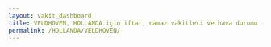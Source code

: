 ```yaml
---
layout: vakit_dashboard
title: VELDHOVEN, HOLLANDA için iftar, namaz vakitleri ve hava durumu - ilçe/eyalet seç
permalink: /HOLLANDA/VELDHOVEN/
---
```


<script type="text/javascript">
  var GLOBAL_COUNTRY = 'HOLLANDA';
  var GLOBAL_CITY = 'VELDHOVEN';
  var GLOBAL_STATE = '';
  var lat = 72;
  var lon = 21;
</script>
